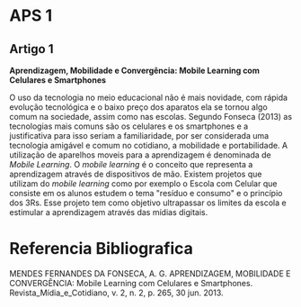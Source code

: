 # APS 1

## Artigo 1
**Aprendizagem, Mobilidade e Convergência: Mobile Learning com Celulares e Smartphones**

  O uso da tecnologia no meio educacional não é mais novidade, com rápida evolução tecnológica e o baixo preço dos aparatos ela se tornou algo comum na sociedade, assim como nas escolas. Segundo Fonseca (2013) as tecnologias mais comuns são os celulares e os smartphones e a justificativa para isso seriam a familiaridade, por ser considerada uma tecnologia amigável e comum no cotidiano, a mobilidade e portabilidade. A utilização de aparelhos moveis para a aprendizagem é denominada de *Mobile Learning*. O *mobile learning* é o conceito que representa a aprendizagem através de dispositivos de mão. Existem projetos que utilizam do *mobile learning* como por exemplo o Escola com Celular que consiste em os alunos estudem o tema "resíduo e consumo" e o princípio dos 3Rs. Esse projeto tem como objetivo ultrapassar os limites da escola e estimular a aprendizagem através das mídias digitais.
  
# Referencia Bibliografica

MENDES FERNANDES DA FONSECA, A. G. APRENDIZAGEM, MOBILIDADE E CONVERGÊNCIA: Mobile Learning com Celulares e Smartphones. Revista_Mídia_e_Cotidiano, v. 2, n. 2, p. 265, 30 jun. 2013.

